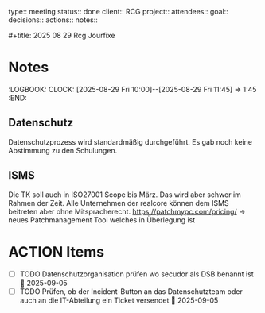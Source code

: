 type:: meeting
status:: done
client:: RCG
project:: 
attendees::
goal::
decisions::
actions::
notes::

#+title: 2025 08 29 Rcg Jourfixe
# Notes
:LOGBOOK:
CLOCK: [2025-08-29 Fri 10:00]--[2025-08-29 Fri 11:45] =>  1:45
:END:
## Datenschutz
Datenschutzprozess wird standardmäßig durchgeführt.
Es gab noch keine Abstimmung zu den Schulungen.
## ISMS
Die TK soll auch in ISO27001 Scope bis März. Das wird aber schwer im Rahmen der Zeit.
Alle Unternehmen der realcore können dem ISMS beitreten aber ohne Mitspracherecht.
https://patchmypc.com/pricing/ -> neues Patchmanagement Tool welches in Überlegung ist
# ACTION Items
- [ ] TODO Datenschutzorganisation prüfen wo secudor als DSB benannt ist 📅 2025-09-05
- [ ] TODO Prüfen, ob der Incident-Button an das Datenschutzteam oder auch an die IT-Abteilung ein Ticket versendet 📅 2025-09-05